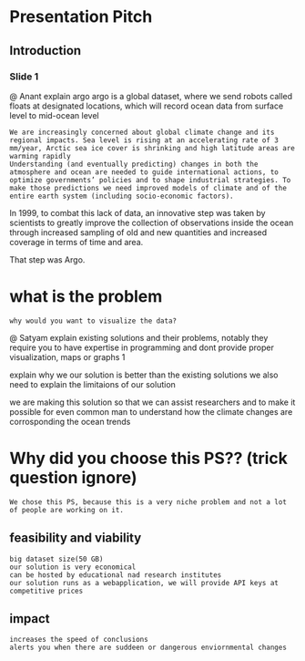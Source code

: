 # Presentation Pitch

## Introduction

### Slide 1

@ Anant
explain argo
    argo is a global dataset, where we send robots called floats at designated locations, which will record
    ocean data from surface level to mid-ocean level

    We are increasingly concerned about global climate change and its regional impacts. Sea level is rising at an accelerating rate of 3 mm/year, Arctic sea ice cover is shrinking and high latitude areas are warming rapidly
    Understanding (and eventually predicting) changes in both the atmosphere and ocean are needed to guide international actions, to optimize governments’ policies and to shape industrial strategies. To make those predictions we need improved models of climate and of the entire earth system (including socio-economic factors).

In 1999, to combat this lack of data, an innovative step was taken by scientists to greatly improve the collection of observations inside the ocean through increased sampling of old and new quantities and increased coverage in terms of time and area.

That step was Argo.

# what is the problem
    why would you want to visualize the data? 

@ Satyam
explain existing solutions and their problems, notably they require you to have expertise in programming and
dont provide proper visualization, maps or graphs    1

explain why we our solution is better than the existing solutions
we also need to explain the limitaions of our solution

we are making this solution so that we can assist researchers and to make it possible for even common man to understand how the climate changes are corrosponding the ocean trends

# Why did you choose this PS??  (trick question ignore)
    We chose this PS, because this is a very niche problem and not a lot of people are working on it.

## feasibility and viability
    big dataset size(50 GB)
    our solution is very economical
    can be hosted by educational nad research institutes
    our solution runs as a webapplication, we will provide API keys at competitive prices

## impact
    increases the speed of conclusions
    alerts you when there are suddeen or dangerous enviornmental changes